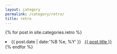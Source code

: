 ```yaml
---
layout: category
permalink: /category/retro/
title: retro
---
```

{% for post in site.categories.retro %}
 <li><span>{{ post.date | date:'%B %e, %Y' }}</span> &nbsp; <a href="{{ post.url }}">{{ post.title }}</a></li>
{% endfor %}